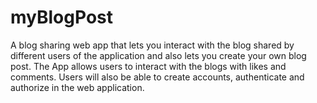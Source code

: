 # myBlogPost
A blog sharing web app that lets you interact with the blog shared by different users of the application and also lets you create your own blog post. The App allows users to interact with the blogs with likes and comments. Users will also be able to create accounts, authenticate and authorize in the web application.
